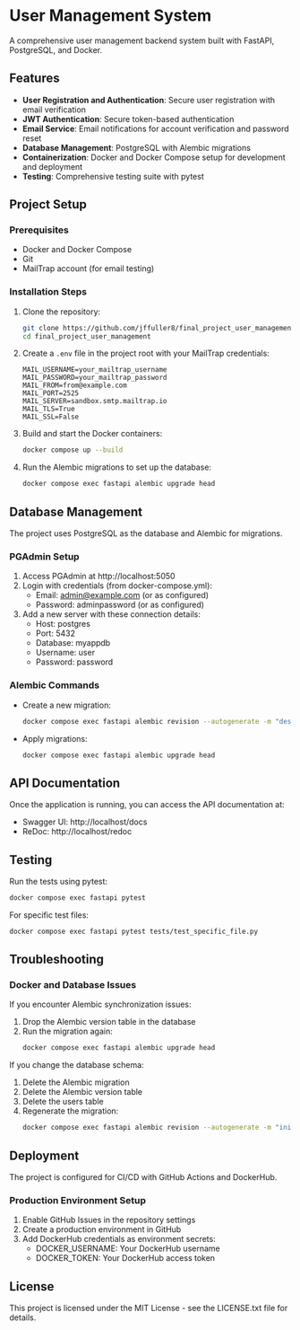 # User Management System

A comprehensive user management backend system built with FastAPI, PostgreSQL, and Docker.

## Features

- **User Registration and Authentication**: Secure user registration with email verification
- **JWT Authentication**: Secure token-based authentication
- **Email Service**: Email notifications for account verification and password reset
- **Database Management**: PostgreSQL with Alembic migrations
- **Containerization**: Docker and Docker Compose setup for development and deployment
- **Testing**: Comprehensive testing suite with pytest

## Project Setup

### Prerequisites

- Docker and Docker Compose
- Git
- MailTrap account (for email testing)

### Installation Steps

1. Clone the repository:
   ```bash
   git clone https://github.com/jffuller8/final_project_user_management.git
   cd final_project_user_management
   ```

2. Create a `.env` file in the project root with your MailTrap credentials:
   ```
   MAIL_USERNAME=your_mailtrap_username
   MAIL_PASSWORD=your_mailtrap_password
   MAIL_FROM=from@example.com
   MAIL_PORT=2525
   MAIL_SERVER=sandbox.smtp.mailtrap.io
   MAIL_TLS=True
   MAIL_SSL=False
   ```

3. Build and start the Docker containers:
   ```bash
   docker compose up --build
   ```

4. Run the Alembic migrations to set up the database:
   ```bash
   docker compose exec fastapi alembic upgrade head
   ```

## Database Management

The project uses PostgreSQL as the database and Alembic for migrations.

### PGAdmin Setup

1. Access PGAdmin at http://localhost:5050
2. Login with credentials (from docker-compose.yml):
   - Email: admin@example.com (or as configured)
   - Password: adminpassword (or as configured)
3. Add a new server with these connection details:
   - Host: postgres
   - Port: 5432
   - Database: myappdb
   - Username: user
   - Password: password

### Alembic Commands

- Create a new migration:
  ```bash
  docker compose exec fastapi alembic revision --autogenerate -m "description"
  ```
- Apply migrations:
  ```bash
  docker compose exec fastapi alembic upgrade head
  ```

## API Documentation

Once the application is running, you can access the API documentation at:
- Swagger UI: http://localhost/docs
- ReDoc: http://localhost/redoc

## Testing

Run the tests using pytest:
```bash
docker compose exec fastapi pytest
```

For specific test files:
```bash
docker compose exec fastapi pytest tests/test_specific_file.py
```

## Troubleshooting

### Docker and Database Issues

If you encounter Alembic synchronization issues:
1. Drop the Alembic version table in the database
2. Run the migration again:
   ```bash
   docker compose exec fastapi alembic upgrade head
   ```

If you change the database schema:
1. Delete the Alembic migration
2. Delete the Alembic version table
3. Delete the users table
4. Regenerate the migration:
   ```bash
   docker compose exec fastapi alembic revision --autogenerate -m "initial migration"
   ```

## Deployment

The project is configured for CI/CD with GitHub Actions and DockerHub.

### Production Environment Setup

1. Enable GitHub Issues in the repository settings
2. Create a production environment in GitHub
3. Add DockerHub credentials as environment secrets:
   - DOCKER_USERNAME: Your DockerHub username
   - DOCKER_TOKEN: Your DockerHub access token

## License

This project is licensed under the MIT License - see the LICENSE.txt file for details.
